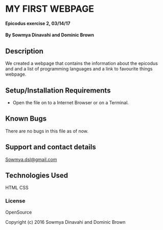 # MY FIRST WEBPAGE

#### Epicodus exercise 2, 03/14/17

#### By Sowmya Dinavahi and Dominic Brown

## Description

We created a webpage that contains the information about the epicodus and and a list of programming languages and a link to favourite things webpage.

## Setup/Installation Requirements

* Open the file on to a Internet Browser or on a Terminal.

## Known Bugs

There are no bugs in this file as of now.

## Support and contact details

Sowmya.dsl@gmail.com

## Technologies Used

HTML
CSS

### License

OpenSource

Copyright (c) 2016 Sowmya Dinavahi and Dominic Brown
